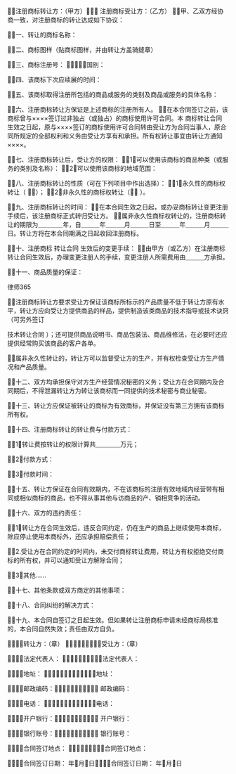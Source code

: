
 
注册商标转让方：（甲方） 注册商标受让方：（乙方）
甲、乙双方经协商一致，对注册商标的转让达成如下协议：


一、转让的商标名称：


二、商标图样（贴商标图样，并由转让方盖骑缝章）


三、商标注册号： 国别：


四、该商标下次应续展的时间：


五、该商标取得注册所包括的商品或服务的类别及商品或服务的具体名称：


六、注册商标转让方保证是上述商标的注册所有人。
在本合同签订之前，该商标曾与××××签订过非独占（或独占）的商标使用许可合同。本
商标转让合同
生效之日起，原与××××签订的商标使用许可合同转由受让方为合同当事人，原合同所规定的全部权利和义务由受让方享有和承担。所有权转让事宜由转让方通知××××。


七、注册商标转让后，受让方的权限：
1．可以使用该商标的商品种类（或服务的类别及名称）：
2．可以使用该商标的地域范围：


八、注册商标转让的性质（可在下列项目中作出选择）：
1．永久性的商标权转让（ ）；
2．非永久性的商标权转让（ ）。


九、注册商标转让的时间：
在本合同生效之日起，或办妥商标转让变更注册手续后，该注册商标正式转归受让方。
属非永久性商标权转让的，注册商标转让的期限为＿＿＿＿年，自＿＿＿年＿＿＿月＿＿＿日至＿＿＿年＿＿＿月＿＿＿日。转让方将在本合同期满之日起收回注册商标。


十、注册商标
转让合同
生效后的变更手续：
由甲方（或乙方）在注册商标转让合同生效后，办理变更注册人的手续，变更注册人所需费用由＿＿＿方承担。


十一、商品质量的保证：




 
律师365






注册商标转让方要求受让方保证该商标所标示的产品质量不低于转让方原有水平，转让方应向受让方提供商品的样品，提供制造该类商品的技术指导或技术诀窍（可另外签订

技术转让合同
）；还可提供商品说明书、商品包装法、商品维修法，在必要时还应提供经常购买该商品的客户各单。

属非永久性转让的，转让方可以监督受让方的生产，并有权检查受让方生产情况和产品质量。





十二、双方均承担保守对方生产经营情况秘密的义务；受让方在合同期内及合同期后，不得泄漏转让方为转让该商标而一同提供的技术秘密与商业秘密。





十三、转让方应保证被转让的商标为有效商标，并保证没有第三方拥有该商标所有权。





十四、注册商标转让的转让费与付款方式：

1．转让费按转让的权限计算共＿＿＿＿万元；

2．付款方式：

3．付款时间：





十五、转让方保证在合同有效期内，不在该商标的注册有效地域内经营带有相同或相似商标的商品，也不得从事其他与访商品的产、销相竞争的活动。





十六、双方的违约责任：

1．转让方在合同生效后，违反合同约定，仍在生产的商品上继续使用本商标，除应停止使用本商标外，还应承担赔偿责任；

2.受让方在合同约定的时间内，未交付商标转让费用，转让方有权拒绝交付商标的所有权，并可以通知受让方解除合同；

3．其他……





十七、其他条款或双方商定的其他事项：





十八、合同纠纷的解决方式：





十九、本合同自签订之日起生效。但如果转让注册商标申请未经商标局核准的，本合同自然失效；责任由双方自负。



转让方：（章） 受让方：（章）

法定代表人： 法定代表人：

地址： 地址：

邮政编码： 邮政编码：

电话： 电话：

开户银行： 开户银行：

银行账号： 银行账号：

合同签订地点： 合同签订地点：

合同签订日期： 年月日合同签订日期： 年月日



 


 

 
 
 
 
 
  


  
 

  


  


  
 
 
 
 

